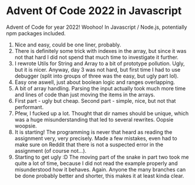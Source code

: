 # Advent Of Code 2022 in Javascript

Advent of Code for year 2022! Woohoo! In Javascript / Node.js, potentially npm packages included.

1) Nice and easy, could be one liner, probably.
2) There is definitely some trick with indexes in the array, but since it was not that hard I did not spend that much time to investigate it further.
3) I rewrote Utils for String and Array to a bit of prototype pollution. Ugly, but it is nicer. Anyway, day 3 was not hard, but first time I had to use debugger (split into groups of three was the easy, but ugly part lol).
4) Easy one aswell, just about boolean logic and ranges overlapping.
5) A bit of array handling. Parsing the input actually took much more time and lines of code than just moving the items in the arrays.
6) First part - ugly but cheap. Second part - simple, nice, but not that performant.
7) Pfew, I fucked up a lot. Thought that dir names should be unique, which was a huge misunderstanding that led to several rewrites. Oopsie woopsie.
8) It is starting! The programming is never that heard as reading the assignment very, very precisely. Made a few mistakes, even had to make sure on Reddit that there is not a suspected error in the assignment (of course not...).
9) Starting to get ugly :D The moving part of the snake in part two took me quite a lot of time, because I did not read the example properly and misunderstood how it behaves. Again. Anyone the many branches can be done probably better and shorter, this makes it at least kinda clear.
